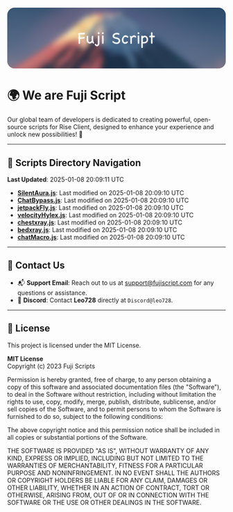 ![Banner](.github/b.webp)

# 🌍 **We are Fuji Script**

Our global team of developers is dedicated to creating powerful, open-source scripts for Rise Client, designed to enhance your experience and unlock new possibilities! 🌟

---
<!-- SCRIPTS_NAVIGATION_START -->
## 📂 **Scripts Directory Navigation**

**Last Updated**: 2025-01-08 20:09:11 UTC

- **[SilentAura.js](scripts/SilentAura.js)**: Last modified on 2025-01-08 20:09:10 UTC
- **[ChatBypass.js](scripts/ChatBypass.js)**: Last modified on 2025-01-08 20:09:10 UTC
- **[jetpackFly.js](scripts/jetpackFly.js)**: Last modified on 2025-01-08 20:09:10 UTC
- **[velocityHylex.js](scripts/velocityHylex.js)**: Last modified on 2025-01-08 20:09:10 UTC
- **[chestxray.js](scripts/chestxray.js)**: Last modified on 2025-01-08 20:09:10 UTC
- **[bedxray.js](scripts/bedxray.js)**: Last modified on 2025-01-08 20:09:10 UTC
- **[chatMacro.js](scripts/chatMacro.js)**: Last modified on 2025-01-08 20:09:10 UTC

<!-- SCRIPTS_NAVIGATION_END -->

---

## 💬 **Contact Us**  
- 📬 **Support Email**: Reach out to us at [support@fujiscript.com](mailto:support@fujiscript.com) for any questions or assistance.  
- 💬 **Discord**: Contact **Leo728** directly at `Discord@leo728`.

---

## 📜 **License**

This project is licensed under the MIT License.  

**MIT License**  
Copyright (c) 2023 Fuji Scripts  

Permission is hereby granted, free of charge, to any person obtaining a copy of this software and associated documentation files (the "Software"), to deal in the Software without restriction, including without limitation the rights to use, copy, modify, merge, publish, distribute, sublicense, and/or sell copies of the Software, and to permit persons to whom the Software is furnished to do so, subject to the following conditions:  

The above copyright notice and this permission notice shall be included in all copies or substantial portions of the Software.  

THE SOFTWARE IS PROVIDED "AS IS", WITHOUT WARRANTY OF ANY KIND, EXPRESS OR IMPLIED, INCLUDING BUT NOT LIMITED TO THE WARRANTIES OF MERCHANTABILITY, FITNESS FOR A PARTICULAR PURPOSE AND NONINFRINGEMENT. IN NO EVENT SHALL THE AUTHORS OR COPYRIGHT HOLDERS BE LIABLE FOR ANY CLAIM, DAMAGES OR OTHER LIABILITY, WHETHER IN AN ACTION OF CONTRACT, TORT OR OTHERWISE, ARISING FROM, OUT OF OR IN CONNECTION WITH THE SOFTWARE OR THE USE OR OTHER DEALINGS IN THE SOFTWARE.  

